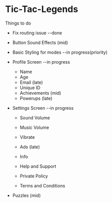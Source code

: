# Tic-Tac-Legends

Things to do 
- Fix routing issue --done
- Button Sound Effects (mid)
- Basic Styling for modes --in progress(priority)
- Profile Screen  --in progress
  - Name
  - Age
  - Email (late)
  - Unique ID
  - Achievements (mid)
  - Powerups (late)
- Settings Screen --in progress
  - Sound Volume
  - Music Volume
  - Vibrate
  - Ads (late)
 
  - Info
  - Help and Support
  - Private Policy
  - Terms and Conditions

- Puzzles (mid)
